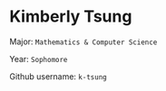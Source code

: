 #  Kimberly Tsung

Major: `Mathematics & Computer Science`

Year: `Sophomore`

Github username: `k-tsung`
